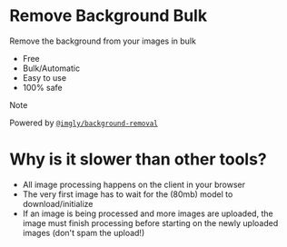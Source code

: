 # Remove Background Bulk

Remove the background from your images in bulk

- Free
- Bulk/Automatic
- Easy to use
- 100% safe

> [!NOTE]  
> Powered by [`@imgly/background-removal`](https://github.com/imgly/background-removal-js)

# Why is it slower than other tools?

- All image processing happens on the client in your browser
- The very first image has to wait for the (80mb) model to download/initialize
- If an image is being processed and more images are uploaded, the image must finish processing before starting on the newly uploaded images (don't spam the upload!)